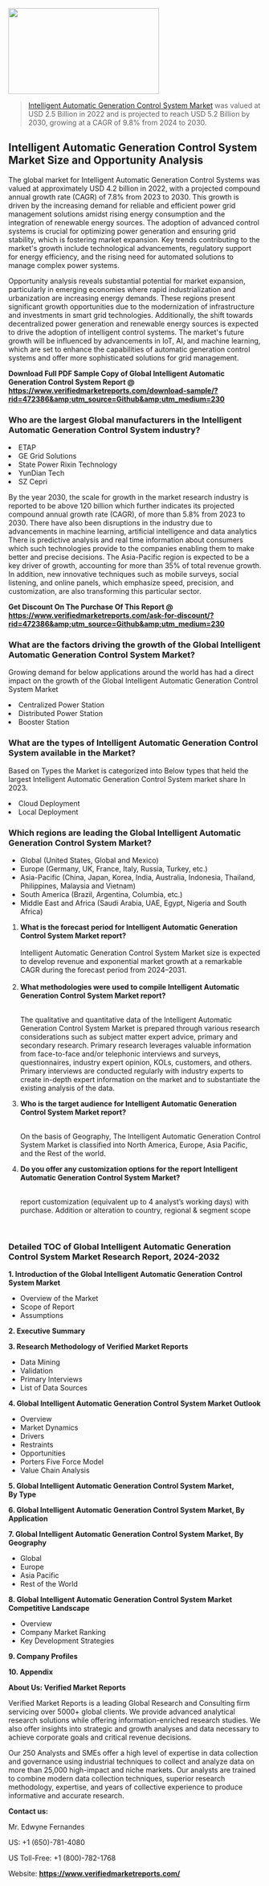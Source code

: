 <img src="https://ffe5etoiles.com/wp-content/uploads/2024/12/MST1-300x171.png" alt="" width="300" height="171" class="alignnone size-medium wp-image-20088" /><blockquote><p><p><a href="https://www.verifiedmarketreports.com/download-sample/?rid=472386&utm_source=Github&utm_medium=230" target="_blank">Intelligent Automatic Generation Control System Market</a> was valued at USD 2.5 Billion in 2022 and is projected to reach USD 5.2 Billion by 2030, growing at a CAGR of 9.8% from 2024 to 2030.</p></blockquote><p><h2>Intelligent Automatic Generation Control System Market Size and Opportunity Analysis</h2> <p>The global market for Intelligent Automatic Generation Control Systems was valued at approximately USD 4.2 billion in 2022, with a projected compound annual growth rate (CAGR) of 7.8% from 2023 to 2030. This growth is driven by the increasing demand for reliable and efficient power grid management solutions amidst rising energy consumption and the integration of renewable energy sources. The adoption of advanced control systems is crucial for optimizing power generation and ensuring grid stability, which is fostering market expansion. Key trends contributing to the market's growth include technological advancements, regulatory support for energy efficiency, and the rising need for automated solutions to manage complex power systems.</p> <p>Opportunity analysis reveals substantial potential for market expansion, particularly in emerging economies where rapid industrialization and urbanization are increasing energy demands. These regions present significant growth opportunities due to the modernization of infrastructure and investments in smart grid technologies. Additionally, the shift towards decentralized power generation and renewable energy sources is expected to drive the adoption of intelligent control systems. The market's future growth will be influenced by advancements in IoT, AI, and machine learning, which are set to enhance the capabilities of automatic generation control systems and offer more sophisticated solutions for grid management.</p> </p><p class=""><strong>Download Full PDF Sample Copy of Global Intelligent Automatic Generation Control System Report @ <a href="https://www.verifiedmarketreports.com/download-sample/?rid=472386&amp;utm_source=Github&amp;utm_medium=230" target="_blank">https://www.verifiedmarketreports.com/download-sample/?rid=472386&amp;utm_source=Github&amp;utm_medium=230</a></strong></p><h3 id="" class="">Who are the largest Global manufacturers in the Intelligent Automatic Generation Control System industry?</h3><p><li>ETAP</li><li> GE Grid Solutions</li><li> State Power Rixin Technology</li><li> YunDian Tech</li><li> SZ Cepri</li></p><div class=""><div class="" dir="" data-message-author-role="" data-message-id="" data-message-model-slug=""><div class=""><div class=""><div class=""><div class="" dir="" data-message-author-role="" data-message-id="" data-message-model-slug=""><div class=""><div class=""><p>By the year 2030, the scale for growth in the market research industry is reported to be above 120 billion which further indicates its projected compound annual growth rate (CAGR), of more than 5.8% from 2023 to 2030. There have also been disruptions in the industry due to advancements in machine learning, artificial intelligence and data analytics There is predictive analysis and real time information about consumers which such technologies provide to the companies enabling them to make better and precise decisions. The Asia-Pacific region is expected to be a key driver of growth, accounting for more than 35% of total revenue growth. In addition, new innovative techniques such as mobile surveys, social listening, and online panels, which emphasize speed, precision, and customization, are also transforming this particular sector.</p><p><strong>Get Discount On The Purchase Of This Report @&nbsp; <a href="https://www.verifiedmarketreports.com/ask-for-discount/?rid=472386&amp;utm_source=Github&amp;utm_medium=230" target="_blank">https://www.verifiedmarketreports.com/ask-for-discount/?rid=472386&amp;utm_source=Github&amp;utm_medium=230</a></strong></p></div></div></div></div></div></div></div></div><h3 id="" class="">What are the factors driving the growth of the Global Intelligent Automatic Generation Control System Market?</h3><p id="" class="">Growing demand for below applications around the world has had a direct impact on the growth of the Global Intelligent Automatic Generation Control System Market</p><p id="" class=""><li>Centralized Power Station</li><li> Distributed Power Station</li><li> Booster Station</li></p><h3 id="" class="">What are the types of Intelligent Automatic Generation Control System available in the Market?</h3><p id="" class="">Based on Types the Market is categorized into Below types that held the largest Intelligent Automatic Generation Control System market share In 2023.</p><p id="" class=""><li>Cloud Deployment</li><li> Local Deployment</li></p><h3 id="" class="">Which regions are leading the Global Intelligent Automatic Generation Control System Market?</h3><ul><li>Global (United States, Global and Mexico)</li><li>Europe (Germany, UK, France, Italy, Russia, Turkey, etc.)</li><li>Asia-Pacific (China, Japan, Korea, India, Australia, Indonesia, Thailand, Philippines, Malaysia and Vietnam)</li><li>South America (Brazil, Argentina, Columbia, etc.)</li><li>Middle East and Africa (Saudi Arabia, UAE, Egypt, Nigeria and South Africa)</li></ul><p><ol><li><strong>What is the forecast period for Intelligent Automatic Generation Control System Market report?<br /></strong><br /><span data-sheets-root="1" data-sheets-value="{&quot;1&quot;:2,&quot;2&quot;:&quot;XXXX size is expected to develop revenue and exponential market growth at a remarkable CAGR during the forecast period from 2024&ndash;2030.&quot;}" data-sheets-userformat="{&quot;2&quot;:12674,&quot;4&quot;:{&quot;1&quot;:2,&quot;2&quot;:16776960},&quot;10&quot;:2,&quot;11&quot;:0,&quot;15&quot;:&quot;Arial&quot;,&quot;16&quot;:12}">Intelligent Automatic Generation Control System Market size is expected to develop revenue and exponential market growth at a remarkable CAGR during the forecast period from 2024&ndash;2031.</span><br /><br /></li><li><strong>What methodologies were used to compile Intelligent Automatic Generation Control System Market report?<br /><br /></strong><p>The qualitative and quantitative data of the&nbsp;Intelligent Automatic Generation Control System Market is prepared through various research considerations such as subject matter expert advice, primary and secondary research. Primary research leverages valuable information from face-to-face and/or telephonic interviews and surveys, questionnaires, industry expert opinion, KOLs, customers, and others. Primary interviews are conducted regularly with industry experts to create in-depth expert information on the market and to substantiate the existing analysis of the data.&nbsp;</p></li><li><strong>Who is the target audience for Intelligent Automatic Generation Control System Market report?<br /><br /></strong><p>On the basis of Geography, The&nbsp;Intelligent Automatic Generation Control System Market is classified into North America, Europe, Asia Pacific, and the Rest of the world.</p></li><li><strong>Do you offer any customization options for the report Intelligent Automatic Generation Control System Market?<br /><br /></strong><p>report customization (equivalent up to 4 analyst&rsquo;s working days) with purchase. Addition or alteration to country, regional &amp; segment scope</p><p>&nbsp;</p></li></ol></p><h3 id="" class="">Detailed TOC of Global Intelligent Automatic Generation Control System Market Research Report, 2024-2032</h3><p id="" class=""><strong>1. Introduction of the Global Intelligent Automatic Generation Control System Market</strong></p><ul><li>Overview of the Market</li><li>Scope of Report</li><li>Assumptions</li></ul><p id="" class=""><strong>2. Executive Summary</strong></p><p id="" class=""><strong>3. Research Methodology of&nbsp;Verified Market Reports</strong></p><ul><li>Data Mining</li><li>Validation</li><li>Primary Interviews</li><li>List of Data Sources</li></ul><p id="" class=""><strong>4. Global Intelligent Automatic Generation Control System Market Outlook</strong></p><ul><li>Overview</li><li>Market Dynamics</li><li>Drivers</li><li>Restraints</li><li>Opportunities</li><li>Porters Five Force Model</li><li>Value Chain Analysis</li></ul><p id="" class=""><strong>5. Global Intelligent Automatic Generation Control System Market, By&nbsp;Type</strong></p><p id="" class=""><strong>6. Global Intelligent Automatic Generation Control System Market, By Application</strong></p><p id="" class=""><strong>7. Global Intelligent Automatic Generation Control System Market, By Geography</strong></p><ul><li>Global</li><li>Europe</li><li>Asia Pacific</li><li>Rest of the World</li></ul><p id="" class=""><strong>8. Global Intelligent Automatic Generation Control System Market Competitive Landscape</strong></p><ul><li>Overview</li><li>Company Market Ranking</li><li>Key Development Strategies</li></ul><p id="" class=""><strong>9. Company Profiles</strong></p><p id="" class=""><strong>10. Appendix</strong></p><p id="" class=""><strong>About Us: Verified Market Reports</strong></p><p id="" class="">Verified Market Reports is a leading Global Research and Consulting firm servicing over 5000+ global clients. We provide advanced analytical research solutions while offering information-enriched research studies. We also offer insights into strategic and growth analyses and data necessary to achieve corporate goals and critical revenue decisions.</p><p id="" class="">Our 250 Analysts and SMEs offer a high level of expertise in data collection and governance using industrial techniques to collect and analyze data on more than 25,000 high-impact and niche markets. Our analysts are trained to combine modern data collection techniques, superior research methodology, expertise, and years of collective experience to produce informative and accurate research.</p><p id="" class=""><strong>Contact us:</strong></p><p id="" class="">Mr. Edwyne Fernandes</p><p id="" class="">US: +1 (650)-781-4080</p><p id="" class="">US Toll-Free: +1 (800)-782-1768</p><p id="" class="">Website: <a target="" data-test-app-aware-link=""><strong>https://www.verifiedmarketreports.com/</strong></a></p>
